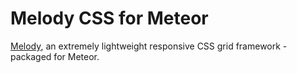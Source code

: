 # Melody CSS for Meteor

[Melody](http://melodycss.co), an extremely lightweight responsive CSS grid framework - packaged for Meteor.